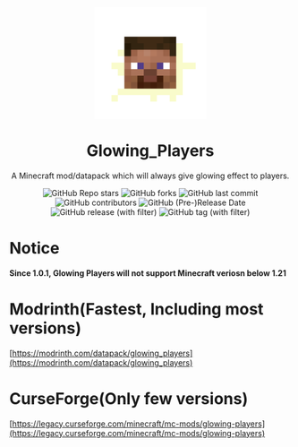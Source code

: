 <div align="center">
    <img align="center" src="https://raw.githubusercontent.com/whwdzg/Glowing_Players/main/pack.png" alt="logo" width="200">
    <h1 align="center">Glowing_Players</h1>
    <p align="enter">A Minecraft mod/datapack which will always give glowing effect to players.</p>
    <img alt="GitHub Repo stars" src="https://img.shields.io/github/stars/whwdzg/Glowing_Players">
    <img alt="GitHub forks" src="https://img.shields.io/github/forks/whwdzg/Glowing_Players">
    <img alt="GitHub last commit" src="https://img.shields.io/github/last-commit/whwdzg/Glowing_Players">
    <img alt="GitHub contributors" src="https://img.shields.io/github/contributors/whwdzg/Glowing_Players">
    <img alt="GitHub (Pre-)Release Date" src="https://img.shields.io/github/release-date-pre/whwdzg/Glowing_Players">
    <img alt="GitHub release (with filter)" src="https://img.shields.io/github/v/release/whwdzg/Glowing_Players">
    <img alt="GitHub tag (with filter)" src="https://img.shields.io/github/v/tag/whwdzg/Glowing_Players">
    </br>
</div>

# Notice
**Since 1.0.1, Glowing Players will not support Minecraft veriosn below 1.21**

# Modrinth(Fastest, Including most versions)
[https://modrinth.com/datapack/glowing_players](https://modrinth.com/datapack/glowing_players)

# CurseForge(Only few versions)
[https://legacy.curseforge.com/minecraft/mc-mods/glowing-players](https://legacy.curseforge.com/minecraft/mc-mods/glowing-players)
